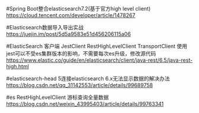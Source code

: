 #Spring Boot整合elasticsearch7.2(基于官方high level client)
https://cloud.tencent.com/developer/article/1478267

#Elasticsearch数据导入导出实战
https://juejin.im/post/5d5a9583e51d456206115a06

#ElasticSearch 客户端
JestClient RestHighLevelClient TransportClient 
使用jest可以不受es集群版本的影响，不需要每次es升级，修改源代码
https://www.elastic.co/guide/en/elasticsearch/client/java-rest/6.5/java-rest-high.html

#elasticsearch-head 5连接elasticsearch 6.x无法显示数据的解决办法
https://blog.csdn.net/qq_31142553/article/details/99689758

#es RestHighLevelClient 游标查询全量数据 
https://blog.csdn.net/weixin_43995403/article/details/99763341

